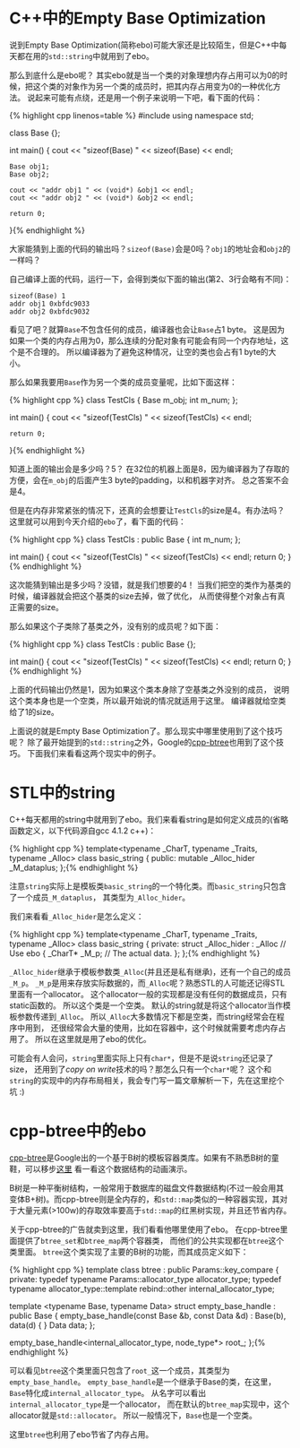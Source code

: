 # C++中的Empty Base Optimization

说到Empty Base Optimization(简称ebo)可能大家还是比较陌生，但是C++中每天都在用的`std::string`中就用到了ebo。

那么到底什么是ebo呢？
其实ebo就是当一个类的对象理想内存占用可以为0的时候，把这个类的对象作为另一个类的成员时，把其内存占用变为0的一种优化方法。
说起来可能有点绕，还是用一个例子来说明一下吧，看下面的代码：

{% highlight cpp linenos=table %}
#include <iostream>
using namespace std;

class Base
{};

int main()
{
    cout << "sizeof(Base) " << sizeof(Base) << endl;

    Base obj1;
    Base obj2;

    cout << "addr obj1 " << (void*) &obj1 << endl;
    cout << "addr obj2 " << (void*) &obj2 << endl;

    return 0;
}{% endhighlight %}

大家能猜到上面的代码的输出吗？`sizeof(Base)`会是0吗？`obj1`的地址会和`obj2`的一样吗？

自己编译上面的代码，运行一下，会得到类似下面的输出(第2、3行会略有不同)：

    sizeof(Base) 1
    addr obj1 0xbfdc9033
    addr obj2 0xbfdc9032

看见了吧？就算`Base`不包含任何的成员，编译器也会让`Base`占1 byte。
这是因为如果一个类的内存占用为0，那么连续的分配对象有可能会有同一个内存地址，这个是不合理的。
所以编译器为了避免这种情况，让空的类也会占有1 byte的大小。

那么如果我要用`Base`作为另一个类的成员变量呢，比如下面这样：

{% highlight cpp %}
class TestCls
{
    Base m_obj;
    int m_num;
};

int main()
{
    cout << "sizeof(TestCls) " << sizeof(TestCls) << endl;
    
    return 0;
}{% endhighlight %}

知道上面的输出会是多少吗？5？
在32位的机器上面是8，因为编译器为了存取的方便，会在`m_obj`的后面产生3 byte的padding，以和机器字对齐。
总之答案不会是4。

但是在内存非常紧张的情况下，还真的会想要让`TestCls`的size是4。有办法吗？
这里就可以用到今天介绍的`ebo`了，看下面的代码：

{% highlight cpp %}
class TestCls : public Base
{
    int m_num;
};

int main()
{
    cout << "sizeof(TestCls) " << sizeof(TestCls) << endl;
    return 0;
}{% endhighlight %}

这次能猜到输出是多少吗？没错，就是我们想要的4！
当我们把空的类作为基类的时候，编译器就会把这个基类的size去掉，做了优化，
从而使得整个对象占有真正需要的size。

那么如果这个子类除了基类之外，没有别的成员呢？如下面：

{% highlight cpp %}
class TestCls : public Base
{};

int main()
{
    cout << "sizeof(TestCls) " << sizeof(TestCls) << endl;
    return 0;
}{% endhighlight %}

上面的代码输出仍然是1，因为如果这个类本身除了空基类之外没别的成员，
说明这个类本身也是一个空类，所以最开始说的情况就适用于这里。
编译器就给空类给了1的size。

上面说的就是Empty Base Optimization了。那么现实中哪里使用到了这个技巧呢？
除了最开始提到的`std::string`之外，Google的[cpp-btree](https://code.google.com/p/cpp-btree/)也用到了这个技巧。
下面我们来看看这两个现实中的例子。

# STL中的string

C++每天都用的string中就用到了ebo。我们来看看string是如何定义成员的(省略函数定义，以下代码源自gcc 4.1.2 c++)：

{% highlight cpp %}
template<typename _CharT, typename _Traits, typename _Alloc>
class basic_string
{
public:
    mutable _Alloc_hider      _M_dataplus;
};{% endhighlight %}

注意`string`实际上是模板类`basic_string`的一个特化类。而`basic_string`只包含了一个成员`_M_dataplus`，
其类型为`_Alloc_hider`。

我们来看看`_Alloc_hider`是怎么定义：

{% highlight cpp %}
template<typename _CharT, typename _Traits, typename _Alloc>
class basic_string
{
private:
    struct _Alloc_hider : _Alloc // Use ebo
    {
        _CharT* _M_p; // The actual data.
    };
};{% endhighlight %}

`_Alloc_hider`继承于模板参数类`_Alloc`(并且还是私有继承)，还有一个自己的成员`_M_p`。
`_M_p`是用来存放实际数据的，而`_Alloc`呢？熟悉STL的人可能还记得STL里面有一个allocator。
这个allocator一般的实现都是没有任何的数据成员，只有static函数的。
所以这个类是一个空类。
默认的string就是将这个allocator当作模板参数传递到`_Alloc`。
所以`_Alloc`大多数情况下都是空类，而string经常会在程序中用到，
还很经常会大量的使用，比如在容器中，这个时候就需要考虑内存占用了。
所以在这里就是用了ebo的优化。

可能会有人会问，`string`里面实际上只有`char*`，但是不是说`string`还记录了size，
还用到了*copy on write*技术的吗？那怎么只有一个`char*`呢？
这个和`string`的实现中的内存布局相关，我会专门写一篇文章解析一下，先在这里挖个坑 :)

# cpp-btree中的ebo

[cpp-btree](https://code.google.com/p/cpp-btree/)是Google出的一个基于B树的模板容器类库。如果有不熟悉B树的童鞋，可以移步[这里](https://www.cs.usfca.edu/~galles/visualization/BTree.html)
看一看这个数据结构的动画演示。

B树是一种平衡树结构，一般常用于数据库的磁盘文件数据结构(不过一般会用其变体B+树)。而cpp-btree则是全内存的，和`std::map`类似的一种容器实现，其对于大量元素(>100w)的存取效率要高于`std::map`的红黑树实现，并且还节省内存。

关于cpp-btree的广告就卖到这里，我们看看他哪里使用了ebo。
在cpp-btree里面提供了`btree_set`和`btree_map`两个容器类，
而他们的公共实现都在`btree`这个类里面。
`btree`这个类实现了主要的B树的功能，而其成员定义如下：

{% highlight cpp %}
template <typename Params>
class btree : public Params::key_compare {
private:
  typedef typename Params::allocator_type allocator_type;
  typedef typename allocator_type::template rebind<char>::other
    internal_allocator_type;

  template <typename Base, typename Data>
  struct empty_base_handle : public Base {
    empty_base_handle(const Base &b, const Data &d)
        : Base(b),
          data(d) {
    }
    Data data;
  };

  empty_base_handle<internal_allocator_type, node_type*> root_;
};{% endhighlight %}

可以看见`btree`这个类里面只包含了`root_`这一个成员，其类型为`empty_base_handle`。
`empty_base_handle`是一个继承于Base的类，在这里，
`Base`特化成`internal_allocator_type`。
从名字可以看出`internal_allocator_type`是一个allocator，
而在默认的`btree_map`实现中，这个allocator就是`std::allocator`。
所以一般情况下，`Base`也是一个空类。

这里`btree`也利用了ebo节省了内存占用。
